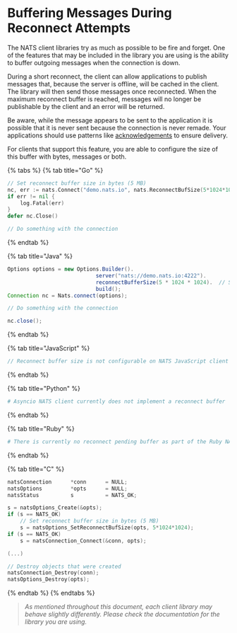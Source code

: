 # Buffering Messages During Reconnect Attempts

The NATS client libraries try as much as possible to be fire and forget. One of the features that may be included in the library you are using is the ability to buffer outgoing messages when the connection is down.

During a short reconnect, the client can allow applications to publish messages that, because the server is offline, will be cached in the client. The library will then send those messages once reconnected. When the maximum reconnect buffer is reached, messages will no longer be publishable by the client and an error will be returned.

Be aware, while the message appears to be sent to the application it is possible that it is never sent because the connection is never remade. Your applications should use patterns like [acknowledgements](../../nats-concepts/acks.md) to ensure delivery.

For clients that support this feature, you are able to configure the size of this buffer with bytes, messages or both.

{% tabs %}
{% tab title="Go" %}
```go
// Set reconnect buffer size in bytes (5 MB)
nc, err := nats.Connect("demo.nats.io", nats.ReconnectBufSize(5*1024*1024))
if err != nil {
    log.Fatal(err)
}
defer nc.Close()

// Do something with the connection
```
{% endtab %}

{% tab title="Java" %}
```java
Options options = new Options.Builder().
                            server("nats://demo.nats.io:4222").
                            reconnectBufferSize(5 * 1024 * 1024).  // Set buffer in bytes
                            build();
Connection nc = Nats.connect(options);

// Do something with the connection

nc.close();
```
{% endtab %}

{% tab title="JavaScript" %}
```javascript
// Reconnect buffer size is not configurable on NATS JavaScript client
```
{% endtab %}

{% tab title="Python" %}
```python
# Asyncio NATS client currently does not implement a reconnect buffer
```
{% endtab %}

{% tab title="Ruby" %}
```ruby
# There is currently no reconnect pending buffer as part of the Ruby NATS client
```
{% endtab %}

{% tab title="C" %}
```c
natsConnection      *conn      = NULL;
natsOptions         *opts      = NULL;
natsStatus          s          = NATS_OK;

s = natsOptions_Create(&opts);
if (s == NATS_OK)
    // Set reconnect buffer size in bytes (5 MB)
    s = natsOptions_SetReconnectBufSize(opts, 5*1024*1024);
if (s == NATS_OK)
    s = natsConnection_Connect(&conn, opts);

(...)

// Destroy objects that were created
natsConnection_Destroy(conn);
natsOptions_Destroy(opts);
```
{% endtab %}
{% endtabs %}

> _As mentioned throughout this document, each client library may behave slightly differently. Please check the documentation for the library you are using._

